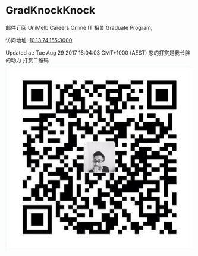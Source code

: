 # GradKnockKnock
邮件订阅 UniMelb Careers Online IT 相关 Graduate Program, 

访问地址: [10.13.74.155:3000](http://10.13.74.155:3000)

Updated at: Tue Aug 29 2017 16:04:03 GMT+1000 (AEST)
您的打赏是我长胖的动力
打赏二维码![QR](public/QR.png)